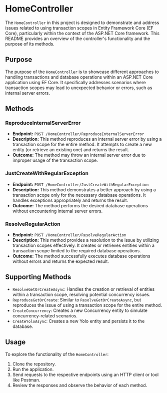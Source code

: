 # HomeController

The `HomeController` in this project is designed to demonstrate and address issues related to using transaction scopes in Entity Framework Core (EF Core), particularly within the context of the ASP.NET Core framework. This README provides an overview of the controller's functionality and the purpose of its methods.

## Purpose

The purpose of the `HomeController` is to showcase different approaches to handling transactions and database operations within an ASP.NET Core application using EF Core. It specifically addresses scenarios where transaction scopes may lead to unexpected behavior or errors, such as internal server errors.

## Methods

### ReproduceInternalServerError

- **Endpoint:** `POST /HomeController/ReproduceInternalServerError`
- **Description:** This method reproduces an internal server error by using a transaction scope for the entire method. It attempts to create a new entity (or retrieve an existing one) and returns the result.
- **Outcome:** The method may throw an internal server error due to improper usage of the transaction scope.

### JustCreateWithRegularException

- **Endpoint:** `POST /HomeController/JustCreateWithRegularException`
- **Description:** This method demonstrates a better approach by using a transaction scope only for the necessary database operations. It handles exceptions appropriately and returns the result.
- **Outcome:** The method performs the desired database operations without encountering internal server errors.

### ResolveRegularAction

- **Endpoint:** `POST /HomeController/ResolveRegularAction`
- **Description:** This method provides a resolution to the issue by utilizing transaction scopes effectively. It creates or retrieves entities within a transaction scope limited to the required database operations.
- **Outcome:** The method successfully executes database operations without errors and returns the expected result.

## Supporting Methods

- `ResolveGetOrCreateAsync`: Handles the creation or retrieval of entities within a transaction scope, resolving potential concurrency issues.
- `ReproduceGetOrCreate`: Similar to `ResolveGetOrCreateAsync`, but reproduces the issue of using a transaction scope for the entire method.
- `CreateConcurrency`: Creates a new Concurrency entity to simulate concurrency-related scenarios.
- `CreateYoloAsync`: Creates a new Yolo entity and persists it to the database.

## Usage

To explore the functionality of the `HomeController`:

1. Clone the repository.
2. Run the application.
3. Send requests to the respective endpoints using an HTTP client or tool like Postman.
4. Review the responses and observe the behavior of each method.

